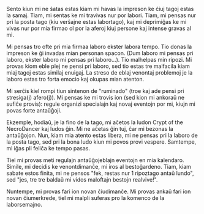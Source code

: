Sento kiun mi ne ŝatas estas kiam mi havas la impreson ke ĉiuj tagoj estas la samaj. Tiam, mi sentas ke mi travivas nur por labori. Tiam, mi pensas nur pri la posta tago (kiu verŝajne estas labortago), kaj mi deprimiĝas ke mi vivas nur por mia firmao ol por la aferoj kiuj persone kaj intense gravas al mi.

Mi pensas tro ofte pri mia firmaa laboro ekster labora tempo. Tio donas la impreson ke ĝi invadas mian personan spacon. (Dum laboro mi pensas pri laboro, ekster laboro mi pensas pri laboro...). Tio malhelpas min ripozi. Mi provas kiom eble plej ne pensi pri laboro, sed tio estas tre malfacila kiam miaj tagoj estas similaj enuigaj. La streso de eblaj venontaj problemoj je la laboro estas tro forta emocio kaj okupas mian atenton.

Mi serĉis kiel rompi tiun sintenon de "ruminado" (troe kaj ade pensi pri stresiga(j) afero(j)). Mi pensas ke mi trovis ion (sed kion mi ankoraŭ ne sufiĉe provis): regule organizi specialajn kaj novaj eventojn por mi, kiujn mi povas forte antaŭĝoji.

Ekzemple, hodiaŭ, je la fino de la tago, mi aĉetos la ludon Crypt of the NecroDancer kaj ludos ĝin. Mi ne aĉetas ĝin tuj, ĉar mi bezonas la antaŭĝojon. Nun, kiam mia atento estas libera, mi ne pensas pri la laboro de la posta tago, sed pri la bona ludo kiun mi povos provi vespere. Samtempe, mi iĝas pli feliĉa ke tempo pasas.

Tiel mi provas meti regulajn antaŭĝojeblajn eventojn en mia kalendaro. Simile, mi decidis ke venontdimanĉe, mi iros al bestoĝardeno. Tiam, kiam sabate estos finita, mi ne pensos "fek, restas nur 1 ripoztago antaŭ lundo", sed "jes, tre tre baldaŭ mi vidos maloftajn bestojn realvive!".

Nuntempe, mi provas fari ion novan ĉiudimanĉe. Mi provas ankaŭ fari ion novan ĉiumerkrede, tiel mi malpli suferas pro la komenco de la laborsemajno.